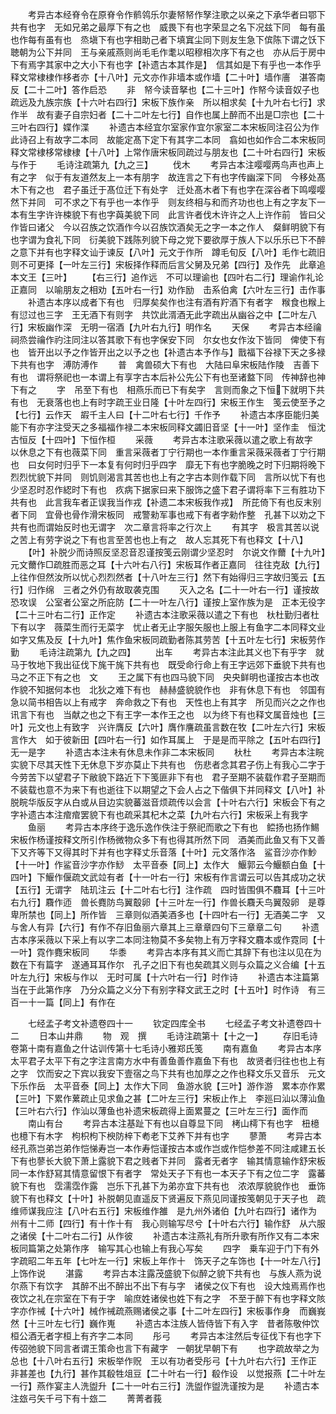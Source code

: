 <!-- { "loadSidebar": true } -->
　　考异古本经脊令在原脊令作鹡鸰乐尔妻帑帑作孥注歌之以亲之下承华者曰鄂下共有也字　无如兄弟之最厚下有之也　威畏下有也字荣显之名下况兹下同　每有虽也作每有虽有也　烝塡下有也字相助己者下填窴尘同下则友生急下傧陈下谓之饫下聴朝为公下并同　王与亲戚燕则尚毛毛作耄以昭穆相次序下有之也　亦从后于房中下有焉字其家中之大小下有也字【补遗古本其作是】　信其如是下有乎也一本作乎释文常棣棣作栘者亦【十八叶】元文亦作非墙本或作墙【二十叶】墙作廧　湛答南反【二十二叶】答作启恐
　　非　帑今读音拏也【二十三叶】作帑今读音奴子也疏远及九族宗族【十六叶右四行】宋板下族作亲　所以相求矣【十九叶右七行】求作半　故有妻子自宗妇者【二十二叶左七行】自作也属上醉而不出是□宗也【二十三叶右四行】媟作渫
　　补遗古本经宜尔室家作宜尔家室二本宋板同注召公为作此诗召上有故字二本同　故能定髙下定下有其字二本同　翕如也如作合二本宋板同释文常棣栘常棣棣【十八叶】上常作唐宋板同疏过与朋友也【二十叶右四行】宋板与作于
　　毛诗注疏第九【九之三】
　　伐木
　　考异古本注嘤嘤两鸟声也声上有之字　似于有友道然友上一本有朋字　故连言之下有也字传幽深下同　今移处髙木下有之也　君子虽迁于髙位迁下有处字　迁处髙木者下有也字在深谷者下鸣嘤嘤然下并同　可不求之下有乎也一本作乎　则友终相与和而齐功也也上有之字友下一本有生字许许梀貌下有也字藇美貌下同　此言许者伐木许许之人上许作前　皆曰父作皆曰诸父　今以召族之饮酒作今以召族饮酒矣无之字一本之作人　粲鲜明貌下有也字谓为食礼下同　衍美貌下践陈列貌下母之党下要欲厚于族人下以乐乐已下不醉之意下并有也字释文讪于谏反【八叶】元文于作所　蹲毛旬反【八叶】毛作七疏旧则不可更择【一叶左三行】宋板择作释而后言父舅及兄弟【四行】及作先　此章追本文王【三叶】
　　【右三行】追作远　不可以理谕也【四叶右二行】理谕作礼论正嘉同　以喻朋友之相劝【五叶右一行】劝作励　击系伯禽【六叶左三行】击作事
　　补遗古本序以成者下有也　归厚矣矣作也注有酒有羜酒下有者字　糇食也糇上有愆过也三字　王无酒下有则字　共饮此湑酒无此字疏出从幽谷之中【二叶左八行】宋板幽作深　无明一宿酒【九叶右九行】明作名
　　天保
　　考异古本经禴祠烝尝禴作礿注同注以答其歌下有也字保安下同　尔女也女作汝下皆同　俾使下有也　皆开出以予之作皆开出之以予之也【补遗古本予作与】戬福下谷禄下天之多禄下共有也字　溥防溥作
　　普　禽兽硕大下有也　大陆曰阜宋板陆作陵　吉善下有也　谓将祭祀也一本谓上有享字古本后补公先公下有也至诸盩下同　传神辞也神下有之
　　字　吊至下有也　相燕乐而已下有矣字　言则而象之下恒下就明下共有也　无衰落也也上有时字疏王业日隆【十叶左四行】宋板王作生　笺云使至予之【七行】云作天　嘏千主人曰【十二叶右七行】千作予
　　补遗古本序臣能归美能下有亦字注受天之多福福作禄二本宋板同释文蠲旧音坚【十一叶】坚作圭　恒沈古恒反【十四叶】下恒作桓
　　采薇
　　考异古本注歌采薇以遣之歌上有故字　以休息之下有也薇菜下同　重言采薇者丁宁行期也一本作重言采薇采薇者丁宁行期也　曰女何时归乎下一本复有何时归乎四字　靡无下有也字脆晚之时下归期将晚下烈烈忧貌下并同　则饥则渴言其苦也也上有之字古本则作载下同　言所以忧下有也少坚忍时忍作綛时下有也　疚病下据家曰来下服饰之盛下君子谓将率下三有胜功下共有也　此言我车者正误我当作戎【补遗二本宋板我作戎】　所芘倚下有也反末别者下同　宜骨也骨作滑宋板同　戒警勑军事也戒下有者字勑作整　孔甚下以劝之下共有也而谓始反时也无谓字　次二章言将率之行次上
　　有其字　极言其苦以说之苦上有劳字说之下有也言至苦也也上有之　故人忘其死下有也释文【十八】
　　【叶】补脱少而诗照反坚忍音忍谨按笺云刚谓少坚忍时　尔说文作薾【十九叶】元文薾作□疏胜而恶之耳【十六叶右八行】宋板耳作者正嘉同　往往克敌【九行】上往作但然汝所以忧心烈烈然者【十八叶左三行】然下有始得归三字故归笺云【五行】归作绵　三者之外仍有故取袭克围
　　灭入之名【二十一叶右一行】谨按故恐攻误　公室者公室之所庇防【二十一叶左八行】谨按上室作族为是　正本无役字【二十三叶右二行】正作定
　　补遗古本注歌采薇以遣之下有也　杕杜勤归者杜下有以字　薇菜生而行无菜字　忧止者无止字服矢服也上服上有鱼字二本同释文业如字又焦及反【十九叶】焦作鱼宋板同疏勤者陈其劳苦【十五叶左七行】宋板劳作勤
　　毛诗注疏第九【九之四】
　　出车
　　考异古本注此其义也下有乎字　就马于牧地下我出征伐下旄干旄下共有也　既受命行命上有王字远郊下垂貌下共有也　马之不正下有之也　文
　　王之属下有也四马貌下同　央央鲜明也谨按古本也改作貌不知据何本也　北狄之难下有也　赫赫盛貌貌作也　非有休息下有也　邻国有急以简书相告以上有戒字　奔命救之下有也　天性也上有其字　所见而兴之之作也　讯言下有也　当献之也之下有王字一本作王之也　以为终下有也释文属音烛也【三叶】元文也上有致字　兴许膺反【六叶】膺作譍疏虽言数在牧【二叶左六行】宋板言作大　如于彼新田【四叶右一行】如作耳属上　于是是而平除之【五叶右四行】无一是字
　　补遗古本注未有休息未作非二本宋板同
　　杕杜
　　考异古本注睆实貌下尽其天性下无休息下岁亦莫止下共有也　伤悲者念其君子伤上有我心二字于今劳苦下以望君子下敝貌下路近下下笺匪非下有也　君子至期不装载作君子至期而不装载也意不为来下有也逝往下以期望之下会人占之下偕俱下并同释文【八叶】补脱睆华版反字从白或从目边实貌蕃滋音烦疏传以会言【十叶右六行】宋板会下有之字补遗古本注痯痯罢貌下有也疏采其杞木之菜【九叶右六行】宋板采上有我字
　　鱼丽
　　考异古本序终于逸乐逸作佚注于祭祀而歌之下有也　鲿扬也扬作鯣宋板作杨谨按释文所引作杨微物众多下有也得其所然下同　酒美而此鱼又有下又善下又齐等下又得其时下并有也字释丈乐音落【十叶】元文落作洛　鲨音沙亦作魦【十一叶】作鲨音沙字亦作鯋　太平音泰【同上】太作大　鰋郭云今鰋额白鱼【十四叶】下鰋作偃疏文武竝有者【十一叶右一行】宋板有作言谓云可以告其成功之状【五行】无谓字　陆玑注云【十二叶右七行】注作疏　四时皆围俱不麛耳【十三叶右九行】麛作迊　兽长麑防鸟翼鷇卵【十三叶左一行】作兽长麛夭鸟翼殻卵　是尊卑所禁也【同上】所作皆　三章则似酒美酒多也【十四叶右一行】无酒美二字　又与舍人有异【六行】有作不存旧鱼丽六章其上三章章四句下三章章二句
　　补遗古本序采薇以下采上有以字二本同注物莫不多矣物上有万字释文麛本或作霓同【十一叶】霓作麑宋板同
　　华黍
　　考异古本序有其义而亡其辞下有也注以见在为数在下有篇字　遂通耳耳作尔　孔子之旧下有也矣疏其义则与众篇之义合编【十五叶左九行】宋板与作以　无时可属【十六叶右一行】时作诗
　　补遗古本注篇第当在于此第作序　乃分众篇之义分下有别字释文武王之时【十五叶】时作诗　有三百一十一篇【同上】有作在





　　七经孟子考文补遗卷四十一
　　钦定四库全书
　　七经孟子考文补遗卷四十二
　　日本山井鼎
　　物　观　撰
　　毛诗注疏第十【十之一】
　　存旧毛诗卷第十南有嘉鱼之什诂训传第十七毛诗小雅郑氏笺
　　南有嘉鱼
　　考异古本序太平君子太平下有之字注言南方水中有善鱼善作嘉鱼下有也　故贤者归往也也上有之字　饮而安之下宾以我安下壹宿之鸟下共有也加厚之之作也释文乐又音乐　元文下乐作岳　太平音泰【同上】太作大下同　鱼游水貌【三叶】游作游　累本亦作累【三叶】下累作蔂疏止见求鱼之甚【二叶左三行】宋板止作上　李廵曰汕以薄汕鱼【三叶右六行】作汕以薄鱼也补遗宋板疏得上面累蔓之【三叶左三行】面作而
　　南山有台
　　考异古本注基趾下有也以自尊显下同　栲山樗下有也字　杻檍也檍下有木字　枸枳枸下楰防梓下耇老下艾养下并有也字
　　蓼萧
　　考异古本经孔燕岂弟岂弟作恺悌寿岂一本作寿恺谨按古本或作岂或作恺参差不同注咸建五长下有也蓼长大貌下萧上露貌下君之贱者下并同　露者无者字　输其情意输作舒宋板同一本作舒冩其情意留恨下有者字　常处天子下有也一本天子下有之位二字　露蕃貌下有也　霑濡霑作露　岂乐下孔甚下为弟亦宜下共有也　浓浓厚貌貌作也　垂饰貌下有也释文【十叶】补脱朝见直遥反下贤遍反下燕见同谨按笺朝见于天子也　疏维师谋我应注【八叶右五行】宋板维作雒　是九州外诸伯【九叶右四行】诸作为　州有十二师【四行】有十作十有　我心则输写尽兮【十叶右六行】输作舒　从六服之诸侯【十二叶右二行】从作彼
　　补遗古本注燕礼有所升歌有所作又有二本宋板同篇第之处第作序　输写其心也输上有我心写矣
　　四字　乗车迎于门下有外字疏昭二年五年【七叶左一行】宋板上年作十　饰天子之车饰也【十一叶左八行】上饰作说
　　湛露
　　考异古本注露茂盛貌下似醉之貌下共有也　与族人燕为说尔燕下有饮字　其醉不出不醉出不出下有与字　诸侯之仪下有也　设大烛焉焉作也　夜饮之礼在宗室在下有于字　喻庶姓诸侯也姓下有之字　不至于醉下有也字释文陔字亦作祴【十六叶】械作祴疏燕赐诸侯之事【十二叶左四行】宋板事作身　而巍峩然【十三叶左七行】巍作嵬
　　补遗古本注族人皆侍皆下有入字　昔者陈敬仲饮桓公酒无者字桓上有齐字二本同
　　彤弓
　　考异古本注然后专征伐下有也字下传弨弛貌下同言者谓王策命也言下有藏字　一朝犹早朝下有
　　也字疏故举之为总也【十八叶右五行】宋板举作贶　王以有功者受彤弓【十九叶右六行】王作正　非甚差也【九行】甚作其殽牲俎豆【二十叶右一行】殽作设　以觉报燕【二十叶左一行】燕作宴主人洗盥升【二十一叶右三行】洗盥作盥洗谨按为是
　　补遗古本注玈弓矢千弓下有十玈二
　　菁菁者莪

